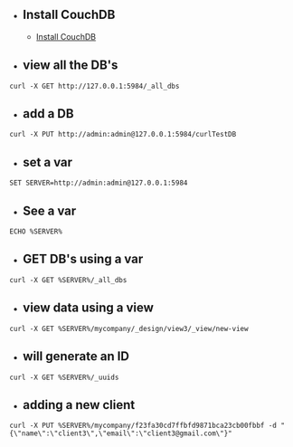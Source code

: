 * ##   Install CouchDB
    *  [Install CouchDB](https://linuxhint.com/install_couchdb_ubuntu/)



* ##   view all the DB's
```
curl -X GET http://127.0.0.1:5984/_all_dbs
```

* ##  add a DB
```
curl -X PUT http://admin:admin@127.0.0.1:5984/curlTestDB
```

* ##  set a var
```
SET SERVER=http://admin:admin@127.0.0.1:5984
```

*  ## See a var
```
ECHO %SERVER%
```

* ##  GET DB's using a var

```
curl -X GET %SERVER%/_all_dbs
```

* ##  view data using a **view**
```
curl -X GET %SERVER%/mycompany/_design/view3/_view/new-view
```

* ##  will generate an ID
```
curl -X GET %SERVER%/_uuids
```
* ##  adding a new client
```
curl -X PUT %SERVER%/mycompany/f23fa30cd7ffbfd9871bca23cb00fbbf -d "{\"name\":\"client3\",\"email\":\"client3@gmail.com\"}"
```